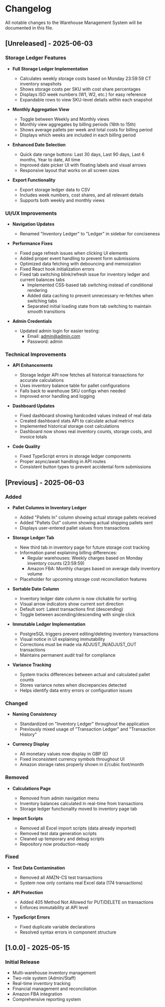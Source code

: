 # Changelog

All notable changes to the Warehouse Management System will be documented in this file.

## [Unreleased] - 2025-06-03

### Storage Ledger Features
- **Full Storage Ledger Implementation**
  - Calculates weekly storage costs based on Monday 23:59:59 CT inventory snapshots
  - Shows storage costs per SKU with cost share percentages
  - Displays ISO week numbers (W1, W2, etc.) for easy reference
  - Expandable rows to view SKU-level details within each snapshot

- **Monthly Aggregation View**
  - Toggle between Weekly and Monthly views
  - Monthly view aggregates by billing periods (16th to 15th)
  - Shows average pallets per week and total costs for billing period
  - Displays which weeks are included in each billing period

- **Enhanced Date Selection**
  - Quick date range buttons: Last 30 days, Last 90 days, Last 6 months, Year to date, All time
  - Improved date picker UI with floating labels and visual arrows
  - Responsive layout that works on all screen sizes

- **Export Functionality**
  - Export storage ledger data to CSV
  - Includes week numbers, cost shares, and all relevant details
  - Supports both weekly and monthly views

### UI/UX Improvements
- **Navigation Updates**
  - Renamed "Inventory Ledger" to "Ledger" in sidebar for conciseness
  
- **Performance Fixes**
  - Fixed page refresh issues when clicking UI elements
  - Added proper event handling to prevent form submissions
  - Optimized data fetching with debouncing and memoization
  - Fixed React hook initialization errors
  - Fixed tab switching blink/refresh issue for inventory ledger and current balances tabs
    - Implemented CSS-based tab switching instead of conditional rendering
    - Added data caching to prevent unnecessary re-fetches when switching tabs
    - Separated initial loading state from tab switching to maintain smooth transitions

- **Admin Credentials**
  - Updated admin login for easier testing:
    - Email: admin@admin.com
    - Password: admin

### Technical Improvements
- **API Enhancements**
  - Storage ledger API now fetches all historical transactions for accurate calculations
  - Uses inventory balance table for pallet configurations
  - Falls back to warehouse SKU configs when needed
  - Improved error handling and logging

- **Dashboard Updates**
  - Fixed dashboard showing hardcoded values instead of real data
  - Created dashboard stats API to calculate actual metrics
  - Implemented historical storage cost calculations
  - Dashboard now shows real inventory counts, storage costs, and invoice totals

- **Code Quality**
  - Fixed TypeScript errors in storage ledger components
  - Proper async/await handling in API routes
  - Consistent button types to prevent accidental form submissions

## [Previous] - 2025-06-03

### Added
- **Pallet Columns in Inventory Ledger**
  - Added "Pallets In" column showing actual storage pallets received
  - Added "Pallets Out" column showing actual shipping pallets sent
  - Displays user-entered pallet values from transactions

- **Storage Ledger Tab**
  - New third tab in inventory page for future storage cost tracking
  - Information panel explaining billing differences:
    - Regular warehouses: Weekly charges based on Monday inventory counts (23:59:59)
    - Amazon FBA: Monthly charges based on average daily inventory volume
  - Placeholder for upcoming storage cost reconciliation features

- **Sortable Date Column**
  - Inventory ledger date column is now clickable for sorting
  - Visual arrow indicators show current sort direction
  - Default sort: Latest transactions first (descending)
  - Toggle between ascending/descending with single click

- **Immutable Ledger Implementation**
  - PostgreSQL triggers prevent editing/deleting inventory transactions
  - Visual notice in UI explaining immutability
  - Corrections must be made via ADJUST_IN/ADJUST_OUT transactions
  - Maintains permanent audit trail for compliance

- **Variance Tracking**
  - System tracks differences between actual and calculated pallet counts
  - Stores variance notes when discrepancies detected
  - Helps identify data entry errors or configuration issues

### Changed
- **Naming Consistency**
  - Standardized on "Inventory Ledger" throughout the application
  - Previously mixed usage of "Transaction Ledger" and "Transaction History"
  
- **Currency Display**
  - All monetary values now display in GBP (£)
  - Fixed inconsistent currency symbols throughout UI
  - Amazon storage rates properly shown in £/cubic foot/month

### Removed
- **Calculations Page**
  - Removed from admin navigation menu
  - Inventory balances calculated in real-time from transactions
  - Storage ledger functionality moved to inventory page tab

- **Import Scripts**
  - Removed all Excel import scripts (data already imported)
  - Removed test data generation scripts
  - Cleaned up temporary and debug scripts
  - Repository now production-ready

### Fixed
- **Test Data Contamination**
  - Removed all AMZN-CS test transactions
  - System now only contains real Excel data (174 transactions)
  
- **API Protection**
  - Added 405 Method Not Allowed for PUT/DELETE on transactions
  - Enforces immutability at API level
  
- **TypeScript Errors**
  - Fixed duplicate variable declarations
  - Resolved syntax errors in component structure

## [1.0.0] - 2025-05-15

### Initial Release
- Multi-warehouse inventory management
- Two-role system (Admin/Staff)
- Real-time inventory tracking
- Financial management and reconciliation
- Amazon FBA integration
- Comprehensive reporting system